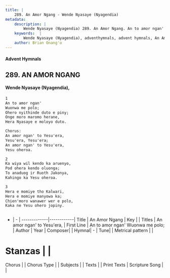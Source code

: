 ```yaml
---
title: |
    289. An Amor Ngang - Wende Nyasaye (Nyagendia)
metadata:
    description: |
        Wende Nyasaye (Nyagendia) 289. An Amor Ngang. An to amor ngan' Wuonwa me polo; Ohero nyithinde duto e piny; Onge moro maromo herane, Hera Nyasaye e moloyo duto.   Chorus: An amor ngan' to Yesu'era, Yesu'era, Yesu'era; An amor ngan' to Yesu'era, Yesu oheroa.  
    keywords:  |
        Wende Nyasaye (Nyagendia), adventhymnals, advent hymnals, An Amor Ngang, An to amor ngan' Wuonwa me polo;. An amor ngan' to Yesu'era,
    author: Brian Onang'o
---
```


#### Advent Hymnals
## 289. AN AMOR NGANG
####  Wende Nyasaye (Nyagendia),

```txt
1
An to amor ngan'
Wuonwa me polo;
Ohero nyithinde duto e piny;
Onge moro maromo herane,
Hera Nyasaye e moloyo duto. 

Chorus:
An amor ngan' to Yesu'era,
Yesu'era, Yesu'era;
An amor ngan' to Yesu'era,
Yesu oheroa.

2
Ka wiya wil kendo ka aruenyo,
Pod ohera kendo oluonga;
To anaduog ir Ruoth Jakonya,
Kahingo ka Yesu oheroa.

3
Hera e momiye tho Kalwari,
Hera e momiye manyowa ka;
Chien'moro wanawer wer e polo,
Kaka ne Yesu ohero jopiny.



```

- |   -  |
-------------|------------|
Title | An Amor Ngang |
Key |  |
Titles | An amor ngan' to Yesu'era, |
First Line | An to amor ngan' Wuonwa me polo; |
Author | 
Year | 
Composer| |
Hymnal|  - |
Tune|  |
Metrical pattern | |
# Stanzas |  |
Chorus |  |
Chorus Type |  |
Subjects | |
Texts |  |
Print Texts | 
Scripture Song |  |
    
